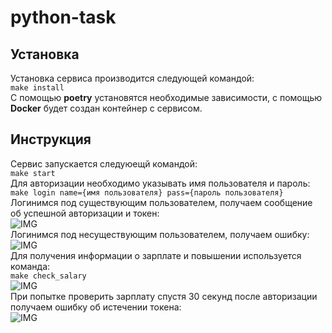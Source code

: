 # python-task
## Установка
Установка сервиса производится следующей командой:  
`make install`  
С помощью **poetry** установятся необходимые зависимости, с помощью **Docker** будет создан контейнер с сервисом. 
## Инструкция
Сервис запускается следуюещй командой:  
`make start`  
Для авторизации необходимо указывать имя пользователя и пароль:  
`make login name={имя пользователя} pass={пароль пользователя}`  
Логинимся под существующим пользователем, получаем сообщение об успешной авторизации и токен:  
![IMG](https://cdn.discordapp.com/attachments/500212367083307008/1115961141856829491/image.png)  
Логинимся под несуществующим пользователем, получаем ошибку:  
![IMG](https://cdn.discordapp.com/attachments/500212367083307008/1115961603775533056/image.png)  
Для получения информации о зарплате и повышении используется команда:  
`make check_salary`  
![IMG](https://cdn.discordapp.com/attachments/500212367083307008/1115962023906385920/image.png)  
При попытке проверить зарплату спустя 30 секунд после авторизации получаем ошибку об истечении токена:  
![IMG](https://cdn.discordapp.com/attachments/500212367083307008/1115962296754241627/image.png)
